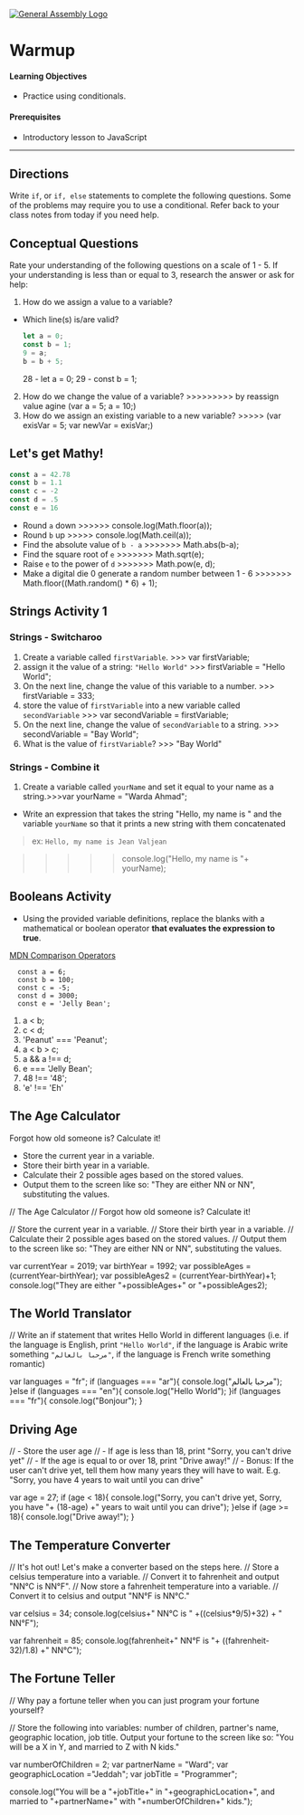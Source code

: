 [![General Assembly Logo](https://camo.githubusercontent.com/1a91b05b8f4d44b5bbfb83abac2b0996d8e26c92/687474703a2f2f692e696d6775722e636f6d2f6b6538555354712e706e67)](https://generalassemb.ly)

# Warmup

#### Learning Objectives

- Practice using conditionals.

#### Prerequisites

- Introductory lesson to JavaScript

---



## Directions
Write  `if`, or `if, else` statements to complete the following questions. Some of the problems may require you to use a  conditional. Refer back to your class notes from today if you need help.

## Conceptual Questions

Rate your understanding of the following questions on a scale of 1 - 5. If your understanding is less than or equal to 3, research the answer or ask for help:

1. How do we assign a value to a variable?
  - Which line(s) is/are valid?

    ```js
    let a = 0;
    const b = 1;
    9 = a;
    b = b + 5;
    ```
    >>>>>>>>>>>>>>>>>>
    28 - let a = 0;
    29 - const b = 1;

2. How do we change the value of a variable? >>>>>>>>> by reassign value agine (var a = 5; a = 10;)
3. How do we assign an existing variable to a new variable? >>>>> (var exisVar = 5; var newVar = exisVar;) 

## Let's get Mathy!

```js
const a = 42.78
const b = 1.1
const c = -2
const d = .5
const e = 16
```

- Round `a` down >>>>>> console.log(Math.floor(a));
- Round `b` up >>>>> console.log(Math.ceil(a));
- Find the absolute value of `b - a` >>>>>>> Math.abs(b-a);
- Find the square root of `e` >>>>>>> Math.sqrt(e);
- Raise `e` to the power of `d` >>>>>>> Math.pow(e, d);
- Make a digital die 0 generate a random number between 1 - 6 >>>>>>> Math.floor((Math.random() * 6) + 1); 

## Strings Activity 1

### Strings - Switcharoo
1. Create a variable called `firstVariable`. >>> var firstVariable;
1. assign it the value of a string: `"Hello World"` >>> firstVariable = "Hello World";
1. On the next line, change the value of this variable to a number. >>> firstVariable = 333;
1. store the value of `firstVariable` into a new variable called `secondVariable` >>> var secondVariable = firstVariable;
1. On the next line, change the value of `secondVariable` to a string. >>> secondVariable = "Bay World"; 
1. What is the value of `firstVariable`? >>> "Bay World"

### Strings - Combine it
1. Create a variable called `yourName` and set it equal to your name as a string.>>>var yourName = "Warda Ahmad";
  - Write an expression that takes the string "Hello, my name is " and the variable `yourName` so that it prints a new string with them concatenated

>ex: `Hello, my name is Jean Valjean`

>>>>> console.log("Hello, my name is "+ yourName);

## Booleans Activity
- Using the provided variable definitions, replace the blanks with a mathematical or boolean operator **that evaluates the expression to true**.

[MDN Comparison Operators](https://developer.mozilla.org/en-US/docs/Web/JavaScript/Reference/Operators/Comparison_Operators)

```
  const a = 6;
  const b = 100;
  const c = -5;
  const d = 3000;
  const e = 'Jelly Bean';
```

1.  a < b;
1.  c < d;
1.  'Peanut' === 'Peanut';
1.  a < b > c;
1.  a && a !== d;
1.  e === 'Jelly Bean';
1.  48 !== '48';
1. 'e' !== 'Eh'

## The Age Calculator

Forgot how old someone is? Calculate it!

- Store the current year in a variable.
- Store their birth year in a variable.
- Calculate their 2 possible ages based on the stored values.
- Output them to the screen like so: "They are either NN or NN", substituting the values.

// The Age Calculator
// Forgot how old someone is? Calculate it!

// Store the current year in a variable.
// Store their birth year in a variable.
// Calculate their 2 possible ages based on the stored values.
// Output them to the screen like so: "They are either NN or NN", substituting the values.

>>>>>>>>>>>>>>>>>>>>

var currentYear = 2019;
var birthYear = 1992;
var possibleAges = (currentYear-birthYear);
var possibleAges2 = (currentYear-birthYear)+1;
console.log("They are either "+possibleAges+" or "+possibleAges2);

## The World Translator
// Write an if statement that writes Hello World in different languages (i.e. if the language is English, print `"Hello World"`, if the language is Arabic write something `"مرحبا بالعالم"`, if the language is French write something romantic)

>>>>>>>>>>>>>>>
var languages = "fr";
if (languages === "ar"){
  console.log("مرحبا بالعالم");
}else if (languages === "en"){
  console.log("Hello World");
}if (languages === "fr"){
  console.log("Bonjour");
}

 ## Driving Age
// - Store the user age
// - If age is less than 18, print "Sorry, you can't drive yet"
// - If the age is equal to or over 18, print "Drive away!"
// - Bonus: If the user can't drive yet, tell them how many years they will have to wait. E.g. "Sorry, you have 4 years to wait until you can drive"

var age = 27;
if (age < 18){
  console.log("Sorry, you can't drive yet, Sorry, you have "+ (18-age) +" years to wait until you can drive");
}else if (age >= 18){
  console.log("Drive away!");
}

## The Temperature Converter
// It's hot out! Let's make a converter based on the steps here.
// Store a celsius temperature into a variable.
// Convert it to fahrenheit and output "NN°C is NN°F".
// Now store a fahrenheit temperature into a variable.
// Convert it to celsius and output "NN°F is NN°C."

>>>>>>>>>>>>
var celsius = 34;
console.log(celsius+" NN°C is " +((celsius*9/5)+32) + " NN°F");

var fahrenheit = 85;
console.log(fahrenheit+" NN°F is "+ ((fahrenheit-32)/1.8) +" NN°C");

## The Fortune Teller
// Why pay a fortune teller when you can just program your fortune yourself?

// Store the following into variables: number of children, partner's name, geographic location, job title. Output your fortune to the screen like so: "You will be a X in Y, and married to Z with N kids."

var numberOfChildren = 2;
var partnerName = "Ward";
var geographicLocation ="Jeddah";
var jobTitle = "Programmer";

console.log("You will be a "+jobTitle+" in "+geographicLocation+", and married to "+partnerName+" with "+numberOfChildren+" kids.");

